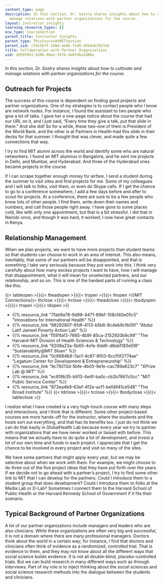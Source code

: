 ```yaml
---
content_type: page
description: In this section, Dr. Sastry shares insights about how to cultivate and
  manage relations with partner organizations for the course.
layout: instructor_insights
learning_resource_types: []
ocw_type: CourseSection
parent_title: Instructor Insights
parent_type: ThisCourseAtMITSection
parent_uid: c7dc5b7f-248d-ae6b-71d8-d564ab3927e5
title: Collaboration with Partner Organizations
uid: 20597891-b286-88ee-357b-da6fdba1d86e
---
```

_In this section, Dr. Sastry shares insights about how to cultivate and manage relations with partner organizations for the course._

## Outreach for Projects

The success of this course is dependent on finding good projects and partner organizations. One of my strategies is to contact people who I know are network nodes. For instance, I found the assistant to two people who give a lot of talks. I gave her a one-page notice about the course that had our URL on it, and I just said, “Every time they give a talk, put that slide in there.” And she did! So for a while, these two–one of them is President of the World Bank, and the other is at Partners in Health–had this slide in their decks for that summer. I thought that was clever, and made quite a few connections that way.

I try to find MIT alumni across the world and identify some who are natural networkers. I found an MIT alumnus in Bangalore, and he sent me projects in Delhi, and Mumbai, and Hyderabad. And three of the Hyderabad ones became projects in the course.

If I can scrape together enough money for airfare, I send a student during the summer to visit sites and find projects for me. Some of my colleagues and I will talk to folks, visit them, or even do Skype calls. If I get the chance to go to a conference somewhere, I add a few days before and after to scout for projects. At a conference, there are sure to be a few people who know lots of other people. I find them, write down their names and numbers, and call those people right away. I have gone to some places cold, like with only one appointment, but that is a bit stressful. I did that in Nairobi once, and though it was hard, it worked; I now have great contacts in Kenya.

## Relationship Management

When we plan projects, we want to have more projects than student teams so that students can choose to work in an area of interest. This also means, inevitably, that some of our partners will be disappointed, and that is something I take very seriously because they put work into this. I think very carefully about how many excess projects I want to have, how I will manage that disappointment, what it will mean for unselected partners, and our relationship, and so on. This is one of the hardest parts of running a class like this.

{{< tableopen >}}{{< theadopen >}}{{< tropen >}}{{< thopen >}}MIT Connections{{< thclose >}}{{< trclose >}}{{< theadclose >}}{{< tbodyopen >}}{{< tropen >}}{{< tdopen >}}
- {{% resource_link "7fab9a78-9d98-4471-89bf-108cf40e05c5" "Innovations for International Health" %}}
- {{% resource_link "88292807-91df-4113-b5b6-8c4eb9cfb05f" "Abdul Latif Jameel Poverty Action Lab" %}}
- {{% resource_link "f591faf3-7665-4b9f-85ca-2152920b9c99" "The Harvard-MIT Division of Health Sciences & Technology" %}}
- {{% resource_link "6208a23a-5b65-4e1e-9dd6-d8eb1183e5f8" "Sustainability@MIT Sloan" %}}
- {{% resource_link "0c6694b9-7ac1-4c87-8f03-6ccf0f2774ae" "Legatum Center for Development & Entrepreneurship" %}}
- {{% resource_link "9c79213d-5bfe-4b05-9e1e-cac789a623c7" "XPrize Lab @ MIT" %}}
- {{% resource_link "ec819b35-b913-4e4f-ba0c-cb2b7667c0cc" "MIT Public Service Center" %}}
- {{% resource_link "872ea4b9-63ef-4f2e-acf1-befd941ce548" "The Broad Institute" %}}
{{< tdclose >}}{{< trclose >}}{{< tbodyclose >}}{{< tableclose >}}

I realize what I have created is a very high-touch course with many steps and interactions, and I think that is different. Some other project-based courses are more hands-off for the instructor, where the students and the hosts sort out everything, and that has its benefits too. I just do not think we can do that easily in GlobalHealth Lab because every year we try to partner with organizations that we have never worked or liaised with before. This means that we actually have to do quite a lot of development, and invest a lot of our own time and funds in each project. I appreciate that I get the chance to be involved in every project and visit so many of the sites.

We have some partners that might apply every year, but we may be selective about when we work with them. For example, we might choose to do three out of the five project ideas that they have put forth over the years. If we decide not to go ahead with a partner’s project, I try to find some other link to MIT that I can develop for the partners. Could I introduce them to a student group that does development? Could I introduce them to folks at the Media Lab or D-Lab? Sometimes I connect them to the Harvard School of Public Health or the Harvard Kennedy School of Government if it fits their scenario.

## Typical Background of Partner Organizations

A lot of our partner organizations include managers and leaders who are also clinicians. While these organizations are often very big and successful, it is not a domain where there are many professional managers. Doctors think about the world in a certain way; for instance, I find that doctors and clinicians often think of evidence as a randomized, controlled trial. That is evidence to them, and they may not know about all the different ways that social science builds evidence. It is not all double-blind, placebo-controlled trials. But we can build research in many different ways such as through interviews. Part of my role is to inject thinking about the social sciences and social science research methods into the dialogue between the students and clinicians.